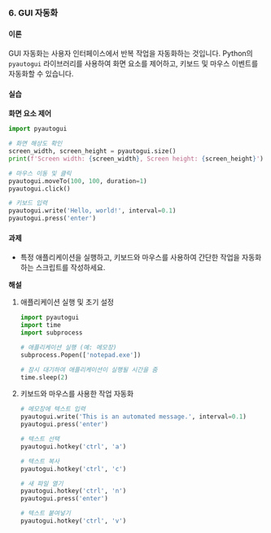### 6. GUI 자동화

#### 이론

GUI 자동화는 사용자 인터페이스에서 반복 작업을 자동화하는 것입니다. Python의 `pyautogui` 라이브러리를 사용하여 화면 요소를 제어하고, 키보드 및 마우스 이벤트를 자동화할 수 있습니다.

#### 실습

**화면 요소 제어**

```python
import pyautogui

# 화면 해상도 확인
screen_width, screen_height = pyautogui.size()
print(f'Screen width: {screen_width}, Screen height: {screen_height}')

# 마우스 이동 및 클릭
pyautogui.moveTo(100, 100, duration=1)
pyautogui.click()

# 키보드 입력
pyautogui.write('Hello, world!', interval=0.1)
pyautogui.press('enter')
```

#### 과제

- 특정 애플리케이션을 실행하고, 키보드와 마우스를 사용하여 간단한 작업을 자동화하는 스크립트를 작성하세요.

**해설**

1. 애플리케이션 실행 및 초기 설정
   ```python
   import pyautogui
   import time
   import subprocess

   # 애플리케이션 실행 (예: 메모장)
   subprocess.Popen(['notepad.exe'])

   # 잠시 대기하여 애플리케이션이 실행될 시간을 줌
   time.sleep(2)
   ```

2. 키보드와 마우스를 사용한 작업 자동화
   ```python
   # 메모장에 텍스트 입력
   pyautogui.write('This is an automated message.', interval=0.1)
   pyautogui.press('enter')

   # 텍스트 선택
   pyautogui.hotkey('ctrl', 'a')

   # 텍스트 복사
   pyautogui.hotkey('ctrl', 'c')

   # 새 파일 열기
   pyautogui.hotkey('ctrl', 'n')
   pyautogui.press('enter')

   # 텍스트 붙여넣기
   pyautogui.hotkey('ctrl', 'v')
   ```
